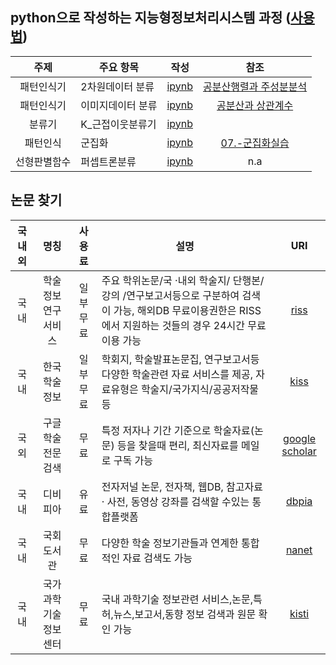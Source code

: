 ## python으로 작성하는 지능형정보처리시스템 과정 ([사용법](./refers/README.md))
| 주제 | 주요 항목 | 작성 | 참조 |
| :---: | --- | :---: | :---: |
|패턴인식기|2차원데이터 분류|[ipynb](./codes/sanghunoh/02_패턴인식기_2차원데이터.ipynb)|[공분산행렬과 주성분분석](https://youtu.be/YEdscCNsinUㄴ)|
|패턴인식기|이미지데이터 분류|[ipynb](./codes/sanghunoh/02_패턴인식기_영상데이터.ipynb)|[공분산과 상관계수](https://youtu.be/RymrCV3K5J8)|
|분류기|K_근접이웃분류기|[ipynb](./codes/shingeonui/5%EA%B0%95_k_nn.ipynb)||
|패턴인식|군집화|[ipynb](./codes/yanginsuk/ch7_군집화.ipynb)|[07.-군집화실습](https://romg2.github.io/mlguide/01_%EB%A8%B8%EC%8B%A0%EB%9F%AC%EB%8B%9D-%EC%99%84%EB%B2%BD%EA%B0%80%EC%9D%B4%EB%93%9C-07.-%EA%B5%B0%EC%A7%91%ED%99%94-%EC%8B%A4%EC%8A%B5/)|
| 선형판별함수 | 퍼셉트론분류 |[ipynb](./codes/youngjaelee/6_1_Perceptron_Classifier.ipynb) | n.a |

## 논문 찾기
|국내외| 명칭 | 사용료 | 설명 | URI |
| :---:| :---: | :---: | --- | :---: |
|국내|학술정보연구서비스 |일부 무료|주요 학위논문/국 ·내외 학술지/ 단행본/ 강의 /연구보고서등으로 구분하여 검색이 가능, 해외DB 무료이용권한은 RISS에서 지원하는 것들의 경우 24시간 무료 이용 가능 | [riss](http://www.riss.kr)|
|국내|한국 학술 정보|일부 무료|학회지, 학술발표논문집, 연구보고서등 다양한 학술관련 자료 서비스를 제공, 자료유형은 학술지/국가지식/공공저작물 등|[kiss](http://kiss.kstudy.com/)|
|국외|구글 학술전문 검색|무료|특정 저자나 기간 기준으로 학술자료(논문) 등을 찾을때 편리, 최신자료를 메일로 구독 가능|[google scholar](https://scholar.google.com/) |
|국내|디비피아|유료|전자저널 논문, 전자책, 웹DB, 참고자료 · 사전, 동영상 강좌를 검색할 수있는 통합플랫폼 |[dbpia](https://www.dbpia.co.kr/)|
|국내|국회도서관|무료|다양한 학술 정보기관들과 연계한 통합적인 자료 검색도 가능|[nanet](https://www.nanet.go.kr/)|
|국내|국가과학기술정보센터|무료|국내 과학기술 정보관련 서비스,논문,특허,뉴스,보고서,동향 정보 검색과 원문 확인 가능|[kisti](https://scienceon.kisti.re.kr/)|
